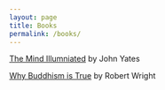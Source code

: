 ```yaml
---
layout: page
title: Books
permalink: /books/
---
```



[The Mind Illumniated](https://www.amazon.com/Mind-Illuminated-Meditation-Integrating-Mindfulness-ebook/dp/B01INMZKAQ/)
by John Yates <br>
<!-- ![book image](https://images-na.ssl-images-amazon.com/images/I/51NsMhkRTCL.jpg){:height="20%" width="20%"} -->

[Why Buddhism is True](https://www.amazon.com/Why-Buddhism-True-Philosophy-Enlightenment-ebook/dp/B01MPZNG63)
by Robert Wright <br>
<!-- ![book image](https://images-na.ssl-images-amazon.com/images/I/41DKOLz-5qL.jpg){:class="img-responsive"} -->
